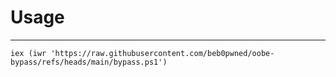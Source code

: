 # Usage
---
`iex (iwr 'https://raw.githubusercontent.com/beb0pwned/oobe-bypass/refs/heads/main/bypass.ps1')`
